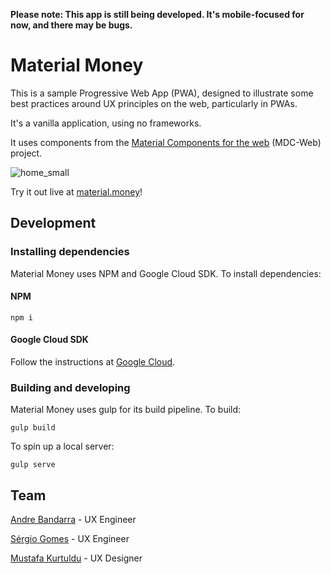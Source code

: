 **Please note: This app is still being developed. It's mobile-focused for now, and there may be bugs.**

# Material Money

This is a sample Progressive Web App (PWA), designed to illustrate some best
practices around UX principles on the web, particularly in PWAs.

It's a vanilla application, using no frameworks.

It uses components from the
[Material Components for the web](https://github.com/material-components/material-components-web) (MDC-Web)
project.

![home_small](https://cloud.githubusercontent.com/assets/409615/25181665/2a6b2b86-250a-11e7-9400-9a6c8d34468c.png)

Try it out live at [material.money](https://material.money)!

## Development

### Installing dependencies

Material Money uses NPM and Google Cloud SDK. To install dependencies:

#### NPM

```
npm i
```

#### Google Cloud SDK

Follow the instructions at [Google Cloud](https://cloud.google.com/sdk/downloads#interactive).

### Building and developing

Material Money uses gulp for its build pipeline. To build:

```
gulp build
```

To spin up a local server:

```
gulp serve
```

## Team
[Andre Bandarra](https://github.com/andreban) - UX Engineer

[Sérgio Gomes](https://github.com/sgomes) - UX Engineer

[Mustafa Kurtuldu](https://github.com/mustafa-x) - UX Designer